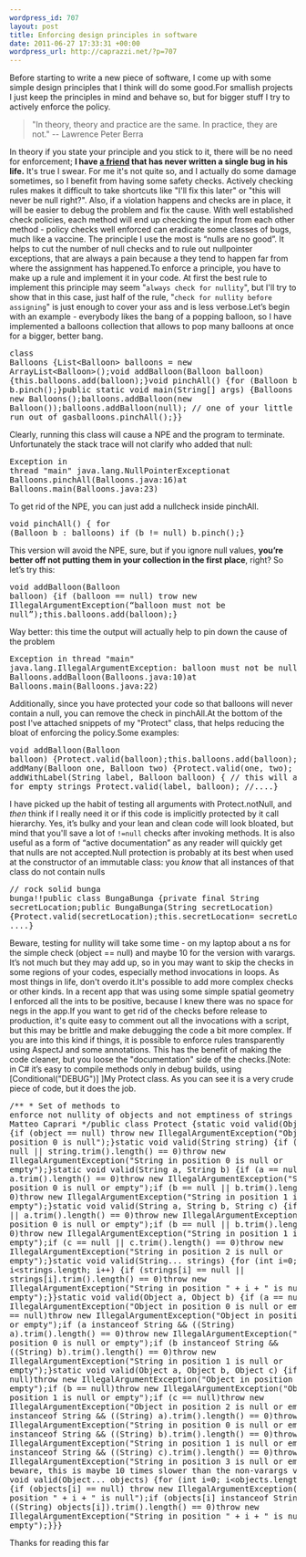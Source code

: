 ```yaml
--- 
wordpress_id: 707
layout: post
title: Enforcing design principles in software
date: 2011-06-27 17:33:31 +00:00
wordpress_url: http://caprazzi.net/?p=707
---
```

Before starting to write a new piece of software, I come up with some simple design principles that I think will do some good.For smallish projects I just keep the principles in mind and behave so, but for bigger stuff I try to actively enforce the policy.<blockquote>"In theory, theory and practice are the same. In practice, they are not."  --  Lawrence Peter Berra</blockquote>In theory if you state your principle and you stick to it, there will be no need for enforcement; **I have [a friend](http://blog.acaro.org/) that has never written a single bug in his life.** It's true I swear. For me it's not quite so, and I actually do some damage sometimes, so I benefit from having some safety checks. Actively checking rules makes it difficult to take shortcuts like "I'll fix this later" or "this will never be null right?". Also, if a violation happens and checks are in place, it will be easier to debug the problem and fix the cause. With well established check policies, each method will end up checking the input from each other method - policy checks well enforced can eradicate some classes of bugs, much like a vaccine. The principle I use the most is “nulls are no good”. It helps to cut the number of null checks and to rule out nullpointer exceptions, that are always a pain because a they tend to happen far from where the assignment has happened.To enforce a principle, you have to make up a rule and implement it in your code. At first the best rule to implement this principle may seem "``always check for nullity``", but I'll try to show that in this case, just half of the rule, "``check for nullity before assigning``" is just enough to cover your ass and is less verbose.Let’s begin with an example - everybody likes the bang of a popping balloon, so I have implemented a balloons collection that allows to pop many balloons at once for a bigger, better bang.<pre name="code" class="java:nogutter">class Balloons {List&lt;Balloon> balloons = new ArrayList&lt;Balloon>();void addBalloon(Balloon balloon) {this.balloons.add(balloon);}void pinchAll() {for (Balloon b : balloons)                    b.pinch();}public static void main(String[] args) {Balloons balloons = new Balloons();balloons.addBalloon(new Balloon());balloons.addBalloon(null); // one of your little helpers has run out of gasballoons.pinchAll();}}</pre>Clearly, running this class will cause a NPE and the program to terminate. Unfortunately the stack trace will not clarify who added that null:<pre name="code">Exception in thread "main" java.lang.NullPointerExceptionat Balloons.pinchAll(Balloons.java:16)at Balloons.main(Balloons.java:23)</pre>To get rid of the NPE, you can just add a nullcheck inside pinchAll.<pre name="code" class="java:nogutter">void pinchAll() {    for (Balloon b : balloons)        if (b != null)            b.pinch();}</pre>This version will avoid the NPE, sure, but if you ignore null values, **you’re better off not putting them in your collection in the first place**, right? So let’s try this:<pre name="code" class="java:nogutter">void addBalloon(Balloon balloon) {if (balloon == null) trow new IllegalArgumentException(“balloon must not be null”);this.balloons.add(balloon);}</pre>Way better: this time the output will actually help to pin down the cause of the problem<pre name="code">Exception in thread "main" java.lang.IllegalArgumentException: balloon must not be nullat Balloons.addBalloon(Balloons.java:10)at Balloons.main(Balloons.java:22)</pre>Additionally, since you have protected your code so that balloons will never contain a null, you can remove the check in pinchAll.At the bottom of the post I've attached snippets of my "Protect" class, that helps reducing the bloat of enforcing the policy.Some examples:<pre name="code" class="java:nogutter">void addBalloon(Balloon balloon) {Protect.valid(balloon);this.balloons.add(balloon);}void addMany(Balloon one, Balloon two) {Protect.valid(one, two);        //....}void addWithLabel(String label, Balloon balloon) {    // this will also check for empty strings    Protect.valid(label, balloon);    //....}</pre>I have picked up the habit of testing all arguments with Protect.notNull, and _then_ think if I really need it or if this code is implicitly protected by it call hierarchy. Yes, it’s bulky and your lean and clean code will look bloated, but mind that you'll save a lot of ``!=null`` checks after invoking methods. It is also useful as a form of “active documentation” as any reader will quickly get that nulls are not accepted.Null protection is probably at its best when used at the constructor of an immutable class: you _know_ that all instances of that class do not contain nulls<pre name="code" class="java:nogutter">// rock solid bunga bunga!!public class BungaBunga {private final String secretLocation;public BungaBunga(String secretLocation) {Protect.valid(secretLocation);this.secretLocation= secretLocation;}// ....}</pre>Beware, testing for nullity will take some time - on my laptop about a ns for the simple check (object == null) and maybe 10 for the version with varargs. It’s not much but they may add up, so in you may want to skip the checks in some regions of your codes, especially method invocations in loops. As most things in life, don't overdo it.It's possible to add more complex checks or other kinds. In a recent app that was using some simple spatial geometry I enforced all the ints to be positive, because I knew there was no space for negs in the app.If you want to get rid of the checks before release to production, it's quite easy to comment out all the invocations with a script, but this may be brittle and make debugging the code a bit more complex. If you are into this kind if things, it is possible to enforce rules transparently using AspectJ and some annotations. This has the benefit of making the code cleaner, but you loose the "documentation" side of the checks.[Note: in C# it’s easy to compile methods only in debug builds, using [Conditional("DEBUG")] ]My Protect class. As you can see it is a very crude piece of code, but it does the job.<pre name="code" class="java:nogutter">/** * Set of methods to enforce not nullity of objects and not emptiness of strings * @author Matteo Caprari */public class Protect {static void valid(Object object) {if (object == null) throw new IllegalArgumentException("Object in position 0 is null");}static void valid(String string) {if (string == null || string.trim().length() == 0)throw new IllegalArgumentException("String in position 0 is null or empty");}static void valid(String a, String b) {if (a == null || a.trim().length() == 0)throw new IllegalArgumentException("String in position 0 is null or empty");if (b == null || b.trim().length() == 0)throw new IllegalArgumentException("String in position 1 is null or empty");}static void valid(String a, String b, String c) {if (a == null || a.trim().length() == 0)throw new IllegalArgumentException("String in position 0 is null or empty");if (b == null || b.trim().length() == 0)throw new IllegalArgumentException("String in position 1 is null or empty");if (c == null || c.trim().length() == 0)throw new IllegalArgumentException("String in position 2 is null or empty");}static void valid(String... strings) {for (int i=0; i&lt;strings.length; i++) {if (strings[i] == null || strings[i].trim().length() == 0)throw new IllegalArgumentException("String in position " + i + " is null or empty");}}static void valid(Object a, Object b) {if (a == null)throw new IllegalArgumentException("Object in position 0 is null or empty");if (b == null)throw new IllegalArgumentException("Object in position 1 is null or empty");if (a instanceof String && ((String) a).trim().length() == 0)throw new IllegalArgumentException("String in position 0 is null or empty");if (b instanceof String && ((String) b).trim().length() == 0)throw new IllegalArgumentException("String in position 1 is null or empty");}static void valid(Object a, Object b, Object c) {if (a == null)throw new IllegalArgumentException("Object in position 0 is null or empty");if (b == null)throw new IllegalArgumentException("Object in position 1 is null or empty");if (c == null)throw new IllegalArgumentException("Object in position 2 is null or empty");if (a instanceof String && ((String) a).trim().length() == 0)throw new IllegalArgumentException("String in position 0 is null or empty");if (b instanceof String && ((String) b).trim().length() == 0)throw new IllegalArgumentException("String in position 1 is null or empty");if (c instanceof String && ((String) c).trim().length() == 0)throw new IllegalArgumentException("String in position 3 is null or empty");}// beware, this is maybe 10 times slower than the non-varargs versionstatic void valid(Object... objects) {for (int i=0; i&lt;objects.length; i++) {if (objects[i] == null) throw new IllegalArgumentException("Object in position " + i + " is null");if (objects[i] instanceof String && ((String) objects[i]).trim().length() == 0)throw new IllegalArgumentException("String in position " + i + " is null or empty");}}}</pre>Thanks for reading this far
